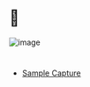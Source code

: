 # 🦈
![image](https://user-images.githubusercontent.com/61821641/147723542-912d98d1-6ce1-4d85-81d1-bdde0ad70c91.png)
#
- [Sample Capture](https://wiki.wireshark.org/SampleCaptures)
